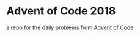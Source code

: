 # Advent of Code 2018

a repo for the daily problems from [Advent of Code](https://adventofcode.com/2018)
